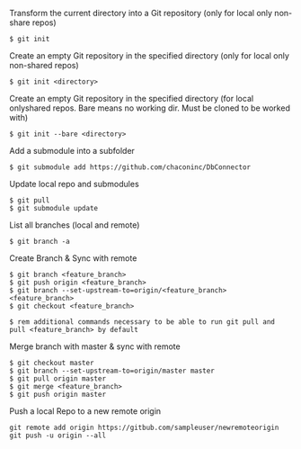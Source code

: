 Transform the current directory into a Git repository (only for local only non-share repos)
```Shell
$ git init
```

Create an empty Git repository in the specified directory (only for local only non-shared repos)
```Shell
$ git init <directory>
```

Create an empty Git repository in the specified directory (for local onlyshared repos. Bare means no working dir. Must be cloned to be worked with)
```Shell
$ git init --bare <directory>
```

Add a submodule into a subfolder
```Shell
$ git submodule add https://github.com/chaconinc/DbConnector
```

Update local repo and submodules
```Shell
$ git pull
$ git submodule update
```

List all branches (local and remote)
```Shell
$ git branch -a
```

Create Branch & Sync with remote
```Shell
$ git branch <feature_branch>
$ git push origin <feature_branch>
$ git branch --set-upstream-to=origin/<feature_branch> <feature_branch>
$ git checkout <feature_branch>

$ rem additional commands necessary to be able to run git pull and pull <feature_branch> by default
```

Merge branch with master & sync with remote
```Shell
$ git checkout master
$ git branch --set-upstream-to=origin/master master
$ git pull origin master
$ git merge <feature_branch>
$ git push origin master

```

Push a local Repo to a new remote origin
```Shell
git remote add origin https://gitbub.com/sampleuser/newremoteorigin
git push -u origin --all
```